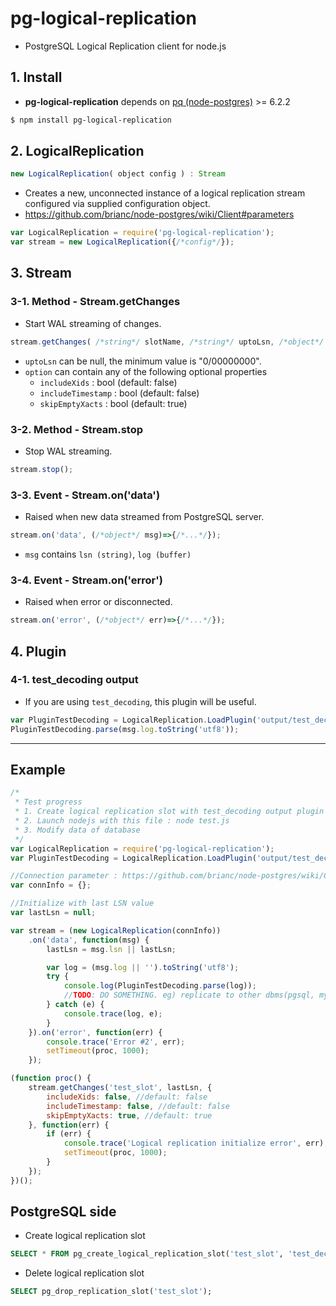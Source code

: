 # pg-logical-replication

- PostgreSQL Logical Replication client for node.js

## 1. Install
- **pg-logical-replication** depends on [pq (node-postgres)](https://github.com/brianc/node-postgres) >= 6.2.2

```sh
$ npm install pg-logical-replication
```

## 2. LogicalReplication
```javascript
new LogicalReplication( object config ) : Stream
```
- Creates a new, unconnected instance of a logical replication stream configured via supplied configuration object.
- https://github.com/brianc/node-postgres/wiki/Client#parameters

```javascript
var LogicalReplication = require('pg-logical-replication');
var stream = new LogicalReplication({/*config*/});
```

## 3. Stream
### 3-1. Method - Stream.getChanges
- Start WAL streaming of changes.
```javascript
stream.getChanges( /*string*/ slotName, /*string*/ uptoLsn, /*object*/ option, /*function(err)*/ initialErrorCallback );
```
- ```uptoLsn``` can be null, the minimum value is "0/00000000".
- ```option``` can contain any of the following optional properties
    - ```includeXids``` : bool (default: false)
    - ```includeTimestamp``` : bool (default: false)
    - ```skipEmptyXacts``` : bool (default: true)

### 3-2. Method - Stream.stop
- Stop WAL streaming.
```javascript
stream.stop();
```

### 3-3. Event - Stream.on('data')
- Raised when new data streamed from PostgreSQL server.
```javascript
stream.on('data', (/*object*/ msg)=>{/*...*/});
```
- ```msg``` contains ```lsn (string)```, ```log (buffer)```

### 3-4. Event - Stream.on('error')
- Raised when error or disconnected.
```javascript
stream.on('error', (/*object*/ err)=>{/*...*/});
```

## 4. Plugin
### 4-1. test_decoding output
- If you are using ```test_decoding```, this plugin will be useful.
```javascript
var PluginTestDecoding = LogicalReplication.LoadPlugin('output/test_decoding');
PluginTestDecoding.parse(msg.log.toString('utf8'));
```


----

## Example
```javascript
/*
 * Test progress
 * 1. Create logical replication slot with test_decoding output plugin : SELECT * FROM pg_create_logical_replication_slot('test_slot', 'test_decoding');
 * 2. Launch nodejs with this file : node test.js
 * 3. Modify data of database
 */
var LogicalReplication = require('pg-logical-replication');
var PluginTestDecoding = LogicalReplication.LoadPlugin('output/test_decoding');

//Connection parameter : https://github.com/brianc/node-postgres/wiki/Client#parameters
var connInfo = {};

//Initialize with last LSN value
var lastLsn = null;

var stream = (new LogicalReplication(connInfo))
	.on('data', function(msg) {
		lastLsn = msg.lsn || lastLsn;

		var log = (msg.log || '').toString('utf8');
		try {
			console.log(PluginTestDecoding.parse(log));
			//TODO: DO SOMETHING. eg) replicate to other dbms(pgsql, mysql, ...)
		} catch (e) {
			console.trace(log, e);
		}
	}).on('error', function(err) {
		console.trace('Error #2', err);
		setTimeout(proc, 1000);
	});

(function proc() {
	stream.getChanges('test_slot', lastLsn, {
		includeXids: false, //default: false
		includeTimestamp: false, //default: false
		skipEmptyXacts: true, //default: true
	}, function(err) {
		if (err) {
			console.trace('Logical replication initialize error', err);
			setTimeout(proc, 1000);
		}
	});
})();
```

## PostgreSQL side
- Create logical replication slot
```sql
SELECT * FROM pg_create_logical_replication_slot('test_slot', 'test_decoding');
```
- Delete logical replication slot
```sql
SELECT pg_drop_replication_slot('test_slot');
```
